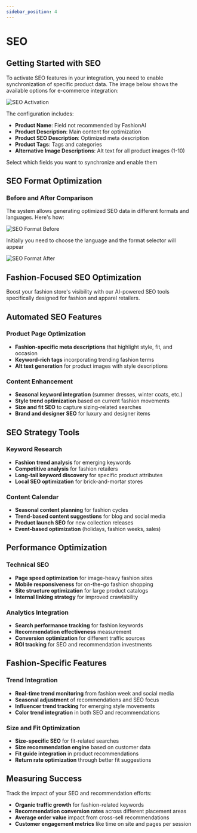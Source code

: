 ```yaml
---
sidebar_position: 4
---
```


# SEO

## Getting Started with SEO

To activate SEO features in your integration, you need to enable synchronization of specific product data. The image below shows the available options for e-commerce integration:

![SEO Activation](/img/seo-activation.png)

The configuration includes:
- **Product Name**: Field not recommended by FashionAI
- **Product Description**: Main content for optimization
- **Product SEO Description**: Optimized meta description
- **Product Tags**: Tags and categories
- **Alternative Image Descriptions**: Alt text for all product images (1-10)

Select which fields you want to synchronize and enable them

## SEO Format Optimization

### Before and After Comparison

The system allows generating optimized SEO data in different formats and languages. Here's how:

![SEO Format Before](/img/seo-format-before.png)

Initially you need to choose the language and the format selector will appear

![SEO Format After](/img/seo-format-after.png)

## Fashion-Focused SEO Optimization

Boost your fashion store's visibility with our AI-powered SEO tools specifically designed for fashion and apparel retailers.

## Automated SEO Features

### Product Page Optimization
- **Fashion-specific meta descriptions** that highlight style, fit, and occasion
- **Keyword-rich tags** incorporating trending fashion terms
- **Alt text generation** for product images with style descriptions

### Content Enhancement
- **Seasonal keyword integration** (summer dresses, winter coats, etc.)
- **Style trend optimization** based on current fashion movements
- **Size and fit SEO** to capture sizing-related searches
- **Brand and designer SEO** for luxury and designer items

## SEO Strategy Tools

### Keyword Research
- **Fashion trend analysis** for emerging keywords
- **Competitive analysis** for fashion retailers
- **Long-tail keyword discovery** for specific product attributes
- **Local SEO optimization** for brick-and-mortar stores

### Content Calendar
- **Seasonal content planning** for fashion cycles
- **Trend-based content suggestions** for blog and social media
- **Product launch SEO** for new collection releases
- **Event-based optimization** (holidays, fashion weeks, sales)

## Performance Optimization

### Technical SEO
- **Page speed optimization** for image-heavy fashion sites
- **Mobile responsiveness** for on-the-go fashion shopping
- **Site structure optimization** for large product catalogs
- **Internal linking strategy** for improved crawlability

### Analytics Integration
- **Search performance tracking** for fashion keywords
- **Recommendation effectiveness** measurement
- **Conversion optimization** for different traffic sources
- **ROI tracking** for SEO and recommendation investments

## Fashion-Specific Features

### Trend Integration
- **Real-time trend monitoring** from fashion week and social media
- **Seasonal adjustment** of recommendations and SEO focus
- **Influencer trend tracking** for emerging style movements
- **Color trend integration** in both SEO and recommendations

### Size and Fit Optimization
- **Size-specific SEO** for fit-related searches
- **Size recommendation engine** based on customer data
- **Fit guide integration** in product recommendations
- **Return rate optimization** through better fit suggestions

## Measuring Success

Track the impact of your SEO and recommendation efforts:
- **Organic traffic growth** for fashion-related keywords
- **Recommendation conversion rates** across different placement areas
- **Average order value** impact from cross-sell recommendations
- **Customer engagement metrics** like time on site and pages per session